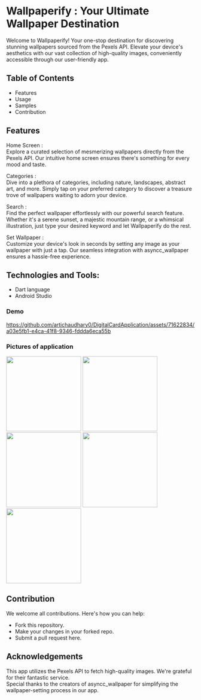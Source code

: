 # Wallpaperify : Your Ultimate Wallpaper Destination

Welcome to Wallpaperify! Your one-stop destination for discovering stunning wallpapers sourced from the Pexels API. Elevate your device's aesthetics with our vast collection of high-quality images, conveniently accessible through our user-friendly app.

## Table of Contents
- Features
- Usage
- Samples
- Contribution

## Features
Home Screen : <br>
Explore a curated selection of mesmerizing wallpapers directly from the Pexels API. Our intuitive home screen ensures there's something for every mood and taste.

Categories : <br>
Dive into a plethora of categories, including nature, landscapes, abstract art, and more. Simply tap on your preferred category to discover a treasure trove of wallpapers waiting to adorn your device.

Search : <br>
Find the perfect wallpaper effortlessly with our powerful search feature. Whether it's a serene sunset, a majestic mountain range, or a whimsical illustration, just type your desired keyword and let Wallpaperify do the rest.

Set Wallpaper : <br>
Customize your device's look in seconds by setting any image as your wallpaper with just a tap. Our seamless integration with asyncc_wallpaper ensures a hassle-free experience.

## Technologies and Tools:
- Dart language
- Android Studio


### Demo
https://github.com/artichaudhary0/DigitalCardApplication/assets/71622834/a03e5fb1-e4ca-41f8-9346-fddda6eca55b


### Pictures of application 

<img src="https://github.com/artichaudhary0/wallpaper/assets/71622834/79d10654-e88b-4589-acb9-5f264a7662b2" width="200"/>
<img src="https://github.com/artichaudhary0/wallpaper/assets/71622834/025a7ab6-20c5-493d-8660-a03874914b04" width="200"/>
<img src="https://github.com/artichaudhary0/wallpaper/assets/71622834/e53ca47b-fe97-4b7a-899b-0589bc68f9cc" width="200"/> 
<img src="https://github.com/artichaudhary0/wallpaper/assets/71622834/9574e81d-ba11-4900-a280-30382db434d9" width="200"/>  
<img src="https://github.com/artichaudhary0/wallpaper/assets/71622834/61483b01-2794-4af8-957d-3f497886ee9e" width="200"/>  

## Contribution
We welcome all contributions. Here's how you can help:

- Fork this repository.
- Make your changes in your forked repo.
- Submit a pull request here.

## Acknowledgements

This app utilizes the Pexels API to fetch high-quality images. We're grateful for their fantastic service.<br>
Special thanks to the creators of asyncc_wallpaper for simplifying the wallpaper-setting process in our app.
